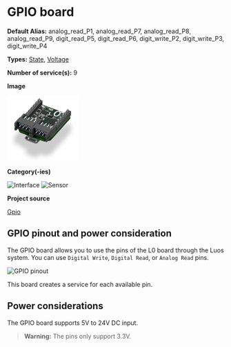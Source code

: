 # GPIO board
<div class="cust_sheet" markdown="1">
<p class="cust_sheet-title" markdown="1"><strong>Default Alias:</strong> analog_read_P1, analog_read_P7, analog_read_P8, analog_read_P9, digit_read_P5, digit_read_P6, digit_write_P2, digit_write_P3, digit_write_P4</p>
<p class="cust_sheet-title" markdown="1"><strong>Types:</strong> <a href="../../software/services_list/state.md">State</a>, <a href="../../software/services_list/voltage.md">Voltage</a></p>
<p class="cust_sheet-title" markdown="1"><strong>Number of service(s):</strong> 9</p>
<p class="cust_sheet-title" markdown="1"><strong>Image</strong></p>
<p class="cust_indent" markdown="1"><img height="150" src="../../../_assets/img/gpio-service.png"></p>
<p class="cust_sheet-title" markdown="1"><strong>Category(-ies)</strong></p>
<p class="cust_indent" markdown="1">
<img height="50" src="../../../_assets/img/sticker-interface.png" title="Interface">
<img height="50" src="../../../_assets/img/sticker-sensor.png" title="Sensor">
</p>
<p class="cust_sheet-title" markdown="1"><strong>Project source </strong></p>
<a class="github-button" data-size="large" aria-label="Star Luos-io/Luos on GitHub" href="https://github.com/Luos-io/Examples/blob/master/Projects/l0/Gpio" target="_blank">Gpio</a>
</div>


## GPIO pinout and power consideration

The GPIO board allows you to use the pins of the L0 board through the Luos system. You can use `Digital Write`, `Digital Read`, or `Analog Read` pins.

![GPIO pinout](../../../_assets/img/GPIO_pinout.png)

This board creates a service for each available pin.

## Power considerations
The GPIO board supports 5V to 24V DC input.

> **Warning:** The pins only support 3.3V.




